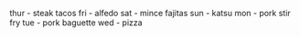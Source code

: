 thur - steak tacos
fri - alfedo 
sat - mince fajitas
sun - katsu
mon - pork stir fry
tue - pork baguette
wed - pizza